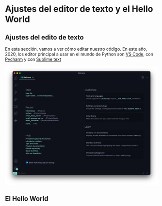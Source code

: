 # Ajustes del editor de texto y el Hello World

## Ajustes del edito de texto

En esta sección, vamos a ver cómo editar nuestro código. En este año, 2020, los editor principal a usar en el mundo de Python son [VS Code](https://code.visualstudio.com), con [Pycharm](https://www.jetbrains.com/pycharm/) y con [Sublime text](https://www.sublimetext.com/3)

![vscode home image](doc/images/vscode_home_image.png)


## El Hello World

